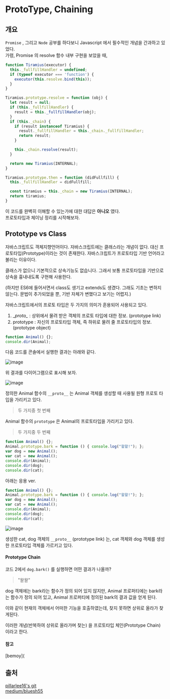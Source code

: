 # ProtoType, Chaining

## 개요 
`Promise` , 그리고 `Node` 공부를 하다보니 Javascript 에서 필수적인 개념을 간과하고 있었다.  
가령, Promise 의 resolve 함수 내부 구현을 보았을 때,  

```javascript
function Tiramius(executor) {
  this._fullfillHandler = undefined;
  if (typeof executor === 'function') {
    executor(this.resolve.bind(this));
  }
}

Tiramius.prototype.resolve = function (obj) {
  let result = null;
  if (this._fullfillHandler) {
    result = this._fullfillHandler(obj);
  }
  if (this._chain) {
    if (result instanceof Tiramius) {
      result._fullfillHandler = this._chain._fullfillHandler;
      return result;
    }

    this._chain.resolve(result);
  }

  return new Tiramius(INTERNAL);
}

Tiramius.prototype.then = function (didFullfill) {
  this._fullfillHandler = didFullfill;

  const tiramius = this._chain = new Tiramius(INTERNAL);
  return tiramius;
}
```

이 코드를 완벽히 이해할 수 있는가에 대한 대답은 **아니오** 였다.  
프로토타입과 체이닝 정리를 시작해보자. 

## Prototype vs Class
자바스크립트도 객체지향언어이다. 자바스크립트에는 클래스라는 개념이 없다. 대신 프로토타입(Prototype)이라는 것이 존재한다. 자바스크립트가 프로토타입 기반 언어라고 불리는 이유이다.

클래스가 없으니 기본적으로 상속기능도 없습니다. 그래서 보통 프로토타입을 기반으로 상속을 흉내내도록 구현해 사용한다.

(하지만 ES6에 들어서면서 class도 생기고 extends도 생겼다. 그래도 기초는 변하지 않는다. 문법이 추가되었을 뿐, 기반 자체가 변했다고 보기는 어렵지.)  

자바스크립트에서의 프로토 타입은 두 가지의 의미가 혼용되어 사용되고 있다.

1. \___proto_\__ : 상위에서 물려 받은 객체의 프로토 타입에 대한 정보. (prototype link)
2. prototype : 자신의 프로토타입 객체, 즉 하위로 물려 줄 프로토타입의 정보. (prototype object)

```javascript
function Animal() {};
console.dir(Animal);
```

다음 코드를 콘솔에서 실행한 결과는 아래와 같다. 

![image](https://user-images.githubusercontent.com/18658235/48145353-06e05f00-e2f6-11e8-82b0-f5f9bad87e8f.png)

위 결과를 다이어그램으로 표시해 보자. 

![image](https://user-images.githubusercontent.com/18658235/48145366-0b0c7c80-e2f6-11e8-8487-07c6a73ec17d.png)



정의한 Animal 함수의 `__proto__` 는 Animal 객체를 생성할 때 사용될 원형 프로토 타입을 가리키고 있다. 

> 두 가지중 첫 번째

Animal 함수의 `prototype` 은 Animal의 프로토타입을 가리키고 있다. 

> 두 가지중 두 번째 

```javascript
function Animal() {};
Animal.prototype.bark = function () { console.log("왈왈!"); };
var dog = new Animal();
var cat = new Animal();
console.dir(Animal);
console.dir(dog);
console.dir(cat);
```

아래는 응용 ver.

```javascript
function Animal() {};
Animal.prototype.bark = function () { console.log("왈왈!"); };
var dog = new Animal();
var cat = new Animal();
console.dir(Animal);
console.dir(dog);
console.dir(cat);

```

![image](https://user-images.githubusercontent.com/18658235/48145321-f62fe900-e2f5-11e8-858f-7a2081f48bdb.png)


생성한 cat, dog 객체의 `__proto__` (prototype link) 는, cat 객체와 dog 객체를 생성한 프로토타입 객체를 가르키고 있다.



#### Prototype Chain

코드 2에서 `dog.bark()` 를 실행하면 어떤 결과가 나올까? 

> "왈왈"

dog 객체에는 bark라는 함수가 정의 되어 있지 않지만, Animal 프로퍼티에는 bark라는 함수가 정의 되어 있고, Animal 프로퍼티에 정의된 bark의 결과 값을 얻게 된다.



이와 같이 현재의 객체에서 어떠한 기능을 호출하였는데, 찾지 못하면 상위로 올라가 찾게된다.

이러한 개념(반복하여 상위로 올라가며 찾는) 을 프로토타입 체인(Prototype Chain) 이라고 한다. 

#### 참고

[bemoy](
## 

## 출처
[pillarlee16's git](https://github.com/pillarlee16/tiramiusjs/blob/master/tiramius.js)  
[medium/bluesh55](https://medium.com/@bluesh55/javascript-prototype-%EC%9D%B4%ED%95%B4%ED%95%98%EA%B8%B0-f8e67c286b67)
